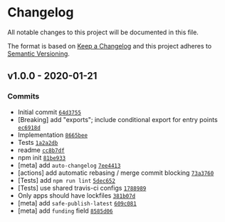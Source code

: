 # Changelog

All notable changes to this project will be documented in this file.

The format is based on [Keep a Changelog](https://keepachangelog.com/en/1.0.0/)
and this project adheres to [Semantic Versioning](https://semver.org/spec/v2.0.0.html).

## v1.0.0 - 2020-01-21

### Commits

- Initial commit [`64d3755`](https://github.com/es-shims/Array.prototype.values/commit/64d3755b1553c2809300f92aff50c4b06efb441f)
- [Breaking] add "exports"; include conditional export for entry points [`ec6918d`](https://github.com/es-shims/Array.prototype.values/commit/ec6918dd99e2e10544c79942fdd35b44a42616df)
- Implementation [`8665bee`](https://github.com/es-shims/Array.prototype.values/commit/8665bee1727637421a172c5c036e61360fd2957c)
- Tests [`1a2a2db`](https://github.com/es-shims/Array.prototype.values/commit/1a2a2db007e00851dfc47fb82b66d1d818ac64cc)
- readme [`cc8b7df`](https://github.com/es-shims/Array.prototype.values/commit/cc8b7df711cd9d138bc4323461c67cfd3aabcdb4)
- npm init [`81be933`](https://github.com/es-shims/Array.prototype.values/commit/81be933a6b214895c373c02017a20b1bbfda76cd)
- [meta] add `auto-changelog` [`7ee4413`](https://github.com/es-shims/Array.prototype.values/commit/7ee44139ed943e769348785a9d806ca2f62a603b)
- [actions] add automatic rebasing / merge commit blocking [`73a3760`](https://github.com/es-shims/Array.prototype.values/commit/73a3760e7d8c4246b97b145673c3a3c7138ff464)
- [Tests] add `npm run lint` [`5dec652`](https://github.com/es-shims/Array.prototype.values/commit/5dec6523e4ed94f10390abfdd3965ad48a089e8f)
- [Tests] use shared travis-ci configs [`1788989`](https://github.com/es-shims/Array.prototype.values/commit/1788989f13f31a74453898f8860f72374c1df9b2)
- Only apps should have lockfiles [`381b07d`](https://github.com/es-shims/Array.prototype.values/commit/381b07d3a00727d0809e0a8a03b64b012c3dacaf)
- [meta] add `safe-publish-latest` [`609c081`](https://github.com/es-shims/Array.prototype.values/commit/609c081f89712f2dfb29a8697d66d801db649811)
- [meta] add `funding` field [`8585d06`](https://github.com/es-shims/Array.prototype.values/commit/8585d066ed17851a8999f8c366e0b2a6431e6982)
